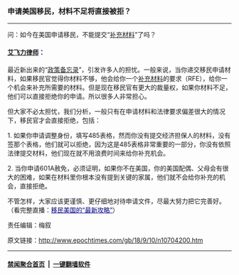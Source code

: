 ### 申请美国移民，材料不足将直接被拒？
------------------------

<p>问：如今在美国申请移民，不能提交“<a href="http://www.epochtimes.com/gb/tag/%E8%A1%A5%E5%85%85%E6%9D%90%E6%96%99.html">补充材料</a>”了吗？</p>
<h4><span style="color: #000080;"><a href="http://www.epochtimes.com/gb/tag/%E8%89%BE%E9%A3%9E%E5%8A%9B%E5%BE%8B%E5%B8%88.html">艾飞力律师</a>：</span></h4>
<p>最近新出来的“<a href="http://www.epochtimes.com/gb/tag/%E6%94%BF%E7%AD%96%E5%A4%87%E5%BF%98%E5%BD%95.html">政策备忘录</a>”，引发许多人的担忧。一般来说，当你递交移民申请材料，如果移民官觉得你材料不够，他会给你一个<a href="http://www.epochtimes.com/gb/tag/%E8%A1%A5%E5%85%85%E6%9D%90%E6%96%99.html">补充材料</a>的要求（RFE），给你一个机会来补充所需要的材料。但是现在移民官有更大的裁量权，如果你材料不足，他们可以直接拒绝你的申请。所以很多人非常担心。</p>
<p>但大家不必太担忧，我们分析，一般只有在申请材料和法律要求偏差很大的情况下，移民官才会直接拒绝，包括：</p>
<p>1. 如果你申请调整身份，填写485表格，然而你没有提交经济担保人的材料，没有签那个表格，他们就可以拒绝，因为这是485表格非常重要的一部分，你没有依照法律提交材料，他们现在就不用浪费时间来给你补充机会。</p>
<p>2. 当你申请601A赦免，必须证明，如果你不在美国，你的美国配偶、父母会有很大的困难，如果在材料里你根本没有提到关键的家属，他们就不会给你补充的机会，直接拒绝。</p>
<p>不管怎样，大家应该更谨慎、更仔细地对待申请文件，尽最大努力把它完善好。（看完整直播：<span style="text-decoration: underline; color: #000080;"><a style="color: #000080; text-decoration: underline;" href="http://www.epochtimes.com/gb/ncid1287475.htm">移民美国的“最新攻略”</a></span>）</p>
<p>责任编辑：梅叙</p>

原文链接：http://www.epochtimes.com/gb/18/9/10/n10704200.htm


------------------------
#### [禁闻聚合首页](https://github.com/gfw-breaker/banned-news/blob/master/README.md) &nbsp;|&nbsp;  [一键翻墙软件](https://github.com/gfw-breaker/nogfw/blob/master/README.md)